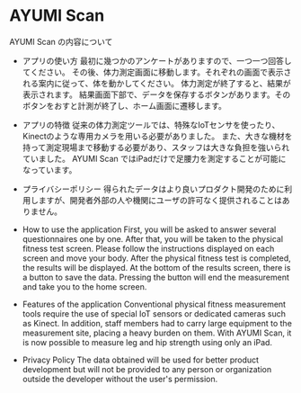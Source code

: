 # AYUMI Scan


AYUMI Scan の内容について

- アプリの使い方
最初に幾つかのアンケートがありますので、一つ一つ回答してください。
その後、体力測定画面に移動します。それぞれの画面で表示される案内に従って、体を動かしてください。
体力測定が終了すると、結果が表示されます。
結果画面下部で、データを保存するボタンがあります。そのボタンをおすと計測が終了し、ホーム画面に遷移します。

- アプリの特徴
従来の体力測定ツールでは、特殊なIoTセンサを使ったり、Kinectのような専用カメラを用いる必要がありました。
また、大きな機材を持って測定現場まで移動する必要があり、スタッフは大きな負担を強いられていました。
AYUMI Scan ではiPadだけで足腰力を測定することが可能になっています。

- プライバシーポリシー
得られたデータはより良いプロダクト開発のために利用しますが、開発者外部の人や機関にユーザの許可なく提供されることはありません。

- How to use the application
First, you will be asked to answer several questionnaires one by one.
After that, you will be taken to the physical fitness test screen. Please follow the instructions displayed on each screen and move your body.
After the physical fitness test is completed, the results will be displayed.
At the bottom of the results screen, there is a button to save the data. Pressing the button will end the measurement and take you to the home screen.

- Features of the application
Conventional physical fitness measurement tools require the use of special IoT sensors or dedicated cameras such as Kinect.
In addition, staff members had to carry large equipment to the measurement site, placing a heavy burden on them.
With AYUMI Scan, it is now possible to measure leg and hip strength using only an iPad.

- Privacy Policy
The data obtained will be used for better product development but will not be provided to any person or organization outside the developer without the user's permission.
